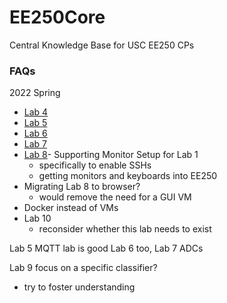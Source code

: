 # EE250Core
Central Knowledge Base for USC EE250 CPs

### FAQs
2022 Spring
- [Lab 4](https://gist.github.com/eliyap/7c789448ca2f113eb7ac30646a14cc7c)
- [Lab 5](https://gist.github.com/eliyap/a8afb6f14ca178a875550f5d6041036b)
- [Lab 6](https://gist.github.com/eliyap/13cac5b3b3e0fbe9d2e773174117705b)
- [Lab 7](https://gist.github.com/eliyap/c7d013a51034da0c73fe9e7fd1f6a206)
- [Lab 8](https://gist.github.com/eliyap/ff9c56589cbfef6208ce87a867ca483a)- Supporting Monitor Setup for Lab 1
    - specifically to enable SSHs
    - getting monitors and keyboards into EE250
- Migrating Lab 8 to browser?
    - would remove the need for a GUI VM
- Docker instead of VMs
- Lab 10
    - reconsider whether this lab needs to exist

Lab 5 MQTT lab is good
Lab 6 too,
Lab 7 ADCs

Lab 9 focus on a specific classifier?
- try to foster understanding